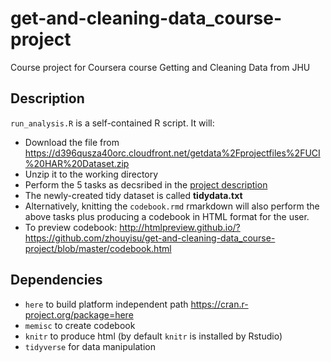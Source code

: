 # get-and-cleaning-data_course-project
Course project for Coursera course Getting and Cleaning Data from JHU


## Description

`run_analysis.R` is a self-contained R script. It will:
- Download the file from <https://d396qusza40orc.cloudfront.net/getdata%2Fprojectfiles%2FUCI%20HAR%20Dataset.zip>
- Unzip it to the working directory
- Perform the 5 tasks as decsribed in the [project description](https://www.coursera.org/learn/data-cleaning/peer/FIZtT/getting-and-cleaning-data-course-project)
- The newly-created tidy dataset is called **tidydata.txt**
- Alternatively, knitting the `codebook.rmd` rmarkdown will also perform the above tasks plus producing a codebook in HTML format for the user.
- To preview codebook: <http://htmlpreview.github.io/?https://github.com/zhouyisu/get-and-cleaning-data_course-project/blob/master/codebook.html>

## Dependencies
- `here` to build platform independent path <https://cran.r-project.org/package=here>
- `memisc` to create codebook
- `knitr` to produce html (by default `knitr` is installed by Rstudio)
- `tidyverse` for data manipulation
